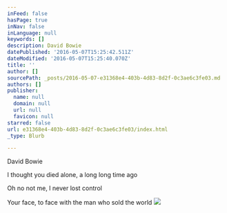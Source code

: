 ```yaml
---
inFeed: false
hasPage: true
inNav: false
inLanguage: null
keywords: []
description: David Bowie
datePublished: '2016-05-07T15:25:42.511Z'
dateModified: '2016-05-07T15:25:40.070Z'
title: ''
author: []
sourcePath: _posts/2016-05-07-e31368e4-403b-4d83-8d2f-0c3ae6c3fe03.md
authors: []
publisher:
  name: null
  domain: null
  url: null
  favicon: null
starred: false
url: e31368e4-403b-4d83-8d2f-0c3ae6c3fe03/index.html
_type: Blurb

---
```

David Bowie

I thought you died alone, a long long time ago

Oh no not me, I never lost control

Your face, to face with the man who sold the world
![](https://the-grid-user-content.s3-us-west-2.amazonaws.com/baf702d9-4251-48aa-9e01-f95719d51669.jpg)